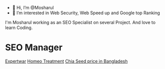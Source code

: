 - 👋 Hi, I’m @Mosharul
- 👀 I’m interested in Web Security, Web Speed up and Google top Ranking

I'm Mosharul working as an SEO Specialist on several Project. And love to learn Coding.

SEO Manager
===========
<a rel="dofollow" href="https://expertwar.com/">Expertwar</a>
<a rel="dofollow" href="https://homeotreatment.com/">Homeo Treatment</a>
<a rel="dofollow" href="https://agrofoodshop.com/en/product/100gm-chia-seed-price-in-bangladesh/231">Chia Seed price in Bangladesh</a>
